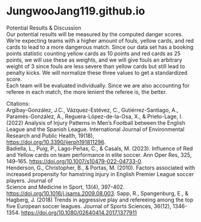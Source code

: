 # JungwooJang119.github.io

Potential Results & Discussion  
Our potential results will be measured by the computed danger scores. We’re expecting teams with a higher amount of fouls, yellow cards, and red cards to lead to a more dangerous match.  Since our data set has a booking points statistic counting yellow cards as 10 points and red cards as 25 points, we will use these as weights, and we will give fouls an arbitrary weight of 3 since fouls are less severe than yellow cards but still lead to penalty kicks. We will normalize these three values to get a standardized score.  
Each team will be evaluated individually. Since we are also accounting for referee in each match, the more lenient the referee is, the better.  

Citations:  
Argibay-González, J.C., Vázquez-Estévez, C., Gutiérrez-Santiago, A., Paramés-González, A., Reguera-López-de-la-Osa, X., & Prieto-Lage, I. (2022) Analysis of Injury Patterns in 
  Men’s Football between the English League and the Spanish League. International Journal of Environmental Research and Public Health, 19(18),   
  https://doi.org/10.3390/ijerph191811296.  
Badiella, L., Puig, P., Lago-Peñas, C., & Casals, M. (2023). Influence of Red and Yellow cards on team performance in elite soccer. Ann Oper Res, 325, 149–165. 
 https://doi.org/10.1007/s10479-022-04733-0.  
Henderson, G., Christopher, B., & Portas, M. (2010). Factors associated with increased propensity for hamstring injury in English Premier League soccer players. Journal of  
 Science and Medicine in Sport, 13(4), 397-402. https://doi.org/10.1016/j.jsams.2009.08.003. 
Sapp, R., Spangenburg, E., & Hagberg, J. (2018) Trends in aggressive play and refereeing among the top five European soccer leagues. Journal of Sports Sciences, 36(12), 1346- 
 1354. https://doi.org/10.1080/02640414.2017.1377911 

